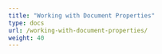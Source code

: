 ```yaml
---
title: "Working with Document Properties"
type: docs
url: /working-with-document-properties/
weight: 40
---
```



